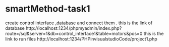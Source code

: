 # smartMethod-task1
create control interface ,database and connect  them .
this is the link of database http://localhost:1234/phpmyadmin/index.php?route=/sql&server=1&db=control_interface1&table=motors&pos=0
this is the link to run files http://localhost:1234/PHPinvisualstudioCode/project1.php
